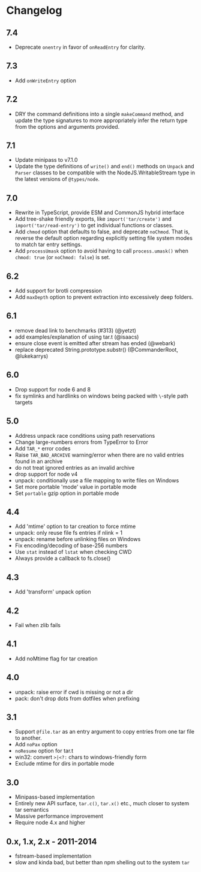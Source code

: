 # Changelog

## 7.4

- Deprecate `onentry` in favor of `onReadEntry` for clarity.

## 7.3

- Add `onWriteEntry` option

## 7.2

- DRY the command definitions into a single `makeCommand` method,
  and update the type signatures to more appropriately infer the
  return type from the options and arguments provided.

## 7.1

- Update minipass to v7.1.0
- Update the type definitions of `write()` and `end()` methods on
  `Unpack` and `Parser` classes to be compatible with the
  NodeJS.WritableStream type in the latest versions of
  `@types/node`.

## 7.0

- Rewrite in TypeScript, provide ESM and CommonJS hybrid
  interface
- Add tree-shake friendly exports, like `import('tar/create')`
  and `import('tar/read-entry')` to get individual functions or
  classes.
- Add `chmod` option that defaults to false, and deprecate
  `noChmod`. That is, reverse the default option regarding
  explicitly setting file system modes to match tar entry
  settings.
- Add `processUmask` option to avoid having to call
  `process.umask()` when `chmod: true` (or `noChmod: false`) is
  set.

## 6.2

- Add support for brotli compression
- Add `maxDepth` option to prevent extraction into excessively
  deep folders.

## 6.1

- remove dead link to benchmarks (#313) (@yetzt)
- add examples/explanation of using tar.t (@isaacs)
- ensure close event is emitted after stream has ended (@webark)
- replace deprecated String.prototype.substr() (@CommanderRoot,
  @lukekarrys)

## 6.0

- Drop support for node 6 and 8
- fix symlinks and hardlinks on windows being packed with
  `\`-style path targets

## 5.0

- Address unpack race conditions using path reservations
- Change large-numbers errors from TypeError to Error
- Add `TAR_*` error codes
- Raise `TAR_BAD_ARCHIVE` warning/error when there are no valid
  entries found in an archive
- do not treat ignored entries as an invalid archive
- drop support for node v4
- unpack: conditionally use a file mapping to write files on
  Windows
- Set more portable 'mode' value in portable mode
- Set `portable` gzip option in portable mode

## 4.4

- Add 'mtime' option to tar creation to force mtime
- unpack: only reuse file fs entries if nlink = 1
- unpack: rename before unlinking files on Windows
- Fix encoding/decoding of base-256 numbers
- Use `stat` instead of `lstat` when checking CWD
- Always provide a callback to fs.close()

## 4.3

- Add 'transform' unpack option

## 4.2

- Fail when zlib fails

## 4.1

- Add noMtime flag for tar creation

## 4.0

- unpack: raise error if cwd is missing or not a dir
- pack: don't drop dots from dotfiles when prefixing

## 3.1

- Support `@file.tar` as an entry argument to copy entries from
  one tar file to another.
- Add `noPax` option
- `noResume` option for tar.t
- win32: convert `>|<?:` chars to windows-friendly form
- Exclude mtime for dirs in portable mode

## 3.0

- Minipass-based implementation
- Entirely new API surface, `tar.c()`, `tar.x()` etc., much
  closer to system tar semantics
- Massive performance improvement
- Require node 4.x and higher

## 0.x, 1.x, 2.x - 2011-2014

- fstream-based implementation
- slow and kinda bad, but better than npm shelling out to the
  system `tar`
